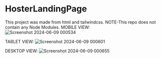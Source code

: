 # HosterLandingPage
This project was made from html and tailwindcss. NOTE-This repo does not contain any Node Modules.
MOBILE VIEW:
![Screenshot 2024-06-09 000534](https://github.com/Axestein/HosterLandingPage/assets/142435507/4d8b6f0d-fb66-463d-a297-8495b0866d03)

TABLET VIEW:
![Screenshot 2024-06-09 000601](https://github.com/Axestein/HosterLandingPage/assets/142435507/8d20cca6-cd92-4b18-8865-3ad57eaaab5f)

DESKTOP VIEW:
![Screenshot 2024-06-09 000655](https://github.com/Axestein/HosterLandingPage/assets/142435507/cfed3acc-cab0-4065-b48a-4c03db42579e)

